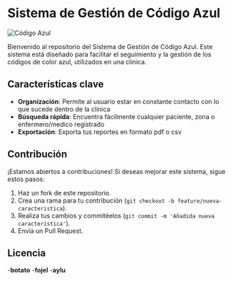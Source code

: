 # Sistema de Gestión de Código Azul

![Código Azul](https://codigoazul.000webhostapp.com)

Bienvenido al repositorio del Sistema de Gestión de Código Azul. Este sistema está diseñado para facilitar el seguimiento y la gestión de los códigos de color azul, utilizados en una clinica.

## Características clave

- **Organización**: Permite al usuario estar en constante contacto con lo que sucede dentro de la clinica
- **Búsqueda rápida**: Encuentra fácilmente cualquier paciente, zona o enfermero/medico registrado
- **Exportación**: Exporta tus reportes en formato pdf o csv

## Contribución

¡Estamos abiertos a contribuciones! Si deseas mejorar este sistema, sigue estos pasos:

1. Haz un fork de este repositorio.
2. Crea una rama para tu contribución (`git checkout -b feature/nueva-caracteristica`).
3. Realiza tus cambios y commitéelos (`git commit -m 'Añadida nueva característica'`).
4. Envía un Pull Request.

## Licencia

-**botato**
-**fojel**
-**aylu**
